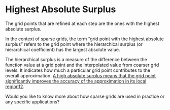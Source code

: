 
# Highest Absolute Surplus
The grid points that are refined at each step are the ones with the highest absolute surplus. 

In the context of sparse grids, the term “grid point with the highest absolute surplus” refers to the grid point where the hierarchical surplus (or hierarchical coefficient) has the largest absolute value.

The hierarchical surplus is a measure of the difference between the function value at a grid point and the interpolated value from coarser grid levels. It indicates how much a particular grid point contributes to the overall approximation. [A high absolute surplus means that the grid point significantly improves the accuracy of the approximation in its local region](https://link.springer.com/chapter/10.1007/978-3-642-31703-3_3)[1](https://link.springer.com/chapter/10.1007/978-3-642-31703-3_3)[2](https://arxiv.org/pdf/1110.0010.pdf).

Would you like to know more about how sparse grids are used in practice or any specific applications?